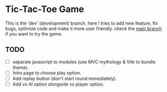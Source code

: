 # Tic-Tac-Toe Game

This is the 'dev' (development) branch. here I tries to add new feature, fix bugs, optimize code and make it more user friendly. check the [main branch](https://github.com/rahhaly/tic-tac-toe) if you want to try the game.

## TODO

- [ ] separate javascript to modules (use MVC mythology & Vite to bundle theme).
- [ ] Intro page to choose play option.
- [ ] Add replay button (don't start round immediately).
- [ ] Add vs AI option alongside vs player option.

